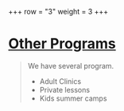 +++
row = "3"
weight = 3
+++

<h1>
    <a class="link" href="/pages/leagues/">
        Other Programs
        <span class="glyphicon glyphicon-chevron-right"></span>
    </a>
</h1>


> We have several program.
> 
> - Adult Clinics
> - Private lessons
> - Kids summer camps
